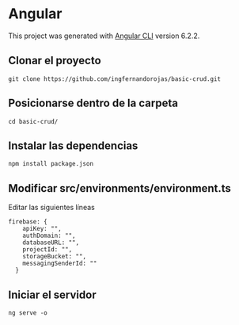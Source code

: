 # Angular
This project was generated with [Angular CLI](https://github.com/angular/angular-cli) version 6.2.2.

## Clonar el proyecto
```git clone https://github.com/ingfernandorojas/basic-crud.git ```

## Posicionarse dentro de la carpeta
```cd basic-crud/```

## Instalar las dependencias
```npm install package.json```

## Modificar src/environments/environment.ts
Editar las siguientes líneas
```
firebase: {
    apiKey: "",
    authDomain: "",
    databaseURL: "",
    projectId: "",
    storageBucket: "",
    messagingSenderId: ""
  }
```

## Iniciar el servidor
```ng serve -o```
